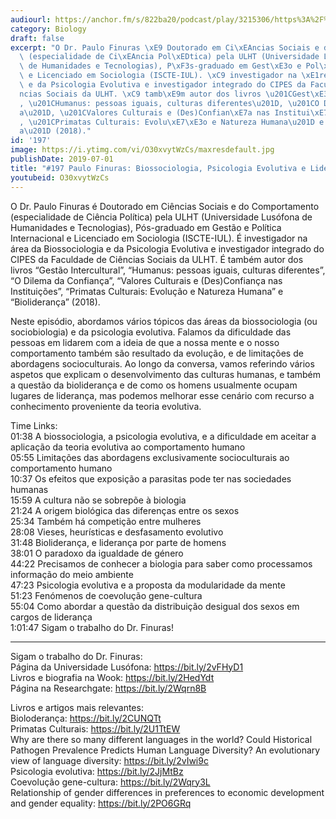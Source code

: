 ```yaml
---
audiourl: https://anchor.fm/s/822ba20/podcast/play/3215306/https%3A%2F%2Fd3ctxlq1ktw2nl.cloudfront.net%2Fproduction%2F2019-4-12%2F14623052-44100-2-dfcf8d5429eb.m4a
category: Biology
draft: false
excerpt: "O Dr. Paulo Finuras \xE9 Doutorado em Ci\xEAncias Sociais e do Comportamento\
  \ (especialidade de Ci\xEAncia Pol\xEDtica) pela ULHT (Universidade Lus\xF3fona\
  \ de Humanidades e Tecnologias), P\xF3s-graduado em Gest\xE3o e Pol\xEDtica Internacional\
  \ e Licenciado em Sociologia (ISCTE-IUL). \xC9 investigador na \xE1rea da Biossociologia\
  \ e da Psicologia Evolutiva e investigador integrado do CIPES da Faculdade de Ci\xEA\
  ncias Sociais da ULHT. \xC9 tamb\xE9m autor dos livros \u201CGest\xE3o Intercultural\u201D\
  , \u201CHumanus: pessoas iguais, culturas diferentes\u201D, \u201CO Dilema da Confian\xE7\
  a\u201D, \u201CValores Culturais e (Des)Confian\xE7a nas Institui\xE7\xF5es\u201D\
  , \u201CPrimatas Culturais: Evolu\xE7\xE3o e Natureza Humana\u201D e \u201CBiolideran\xE7\
  a\u201D (2018)."
id: '197'
image: https://i.ytimg.com/vi/O30xvytWzCs/maxresdefault.jpg
publishDate: 2019-07-01
title: "#197 Paulo Finuras: Biossociologia, Psicologia Evolutiva e Lideran\xE7a"
youtubeid: O30xvytWzCs
---
```

<div class="timelinks">

O Dr. Paulo Finuras é Doutorado em Ciências Sociais e do Comportamento (especialidade de Ciência Política) pela ULHT (Universidade Lusófona de Humanidades e Tecnologias), Pós-graduado em Gestão e Política Internacional e Licenciado em Sociologia (ISCTE-IUL). É investigador na área da Biossociologia e da Psicologia Evolutiva e investigador integrado do CIPES da Faculdade de Ciências Sociais da ULHT. É também autor dos livros “Gestão Intercultural”, “Humanus: pessoas iguais, culturas diferentes”, “O Dilema da Confiança”, “Valores Culturais e (Des)Confiança nas Instituições”, “Primatas Culturais: Evolução e Natureza Humana” e “Bioliderança” (2018).

Neste episódio, abordamos vários tópicos das áreas da biossociologia (ou sociobiologia) e da psicologia evolutiva. Falamos da dificuldade das pessoas em lidarem com a ideia de que a nossa mente e o nosso comportamento também são resultado da evolução, e de limitações de abordagens socioculturais. Ao longo da conversa, vamos referindo vários aspetos que explicam o desenvolvimento das culturas humanas, e também a questão da bioliderança e de como os homens usualmente ocupam lugares de liderança, mas podemos melhorar esse cenário com recurso a conhecimento proveniente da teoria evolutiva.

Time Links:  
<time>01:38</time> A biossociologia, a psicologia evolutiva, e a dificuldade em aceitar a aplicação da teoria evolutiva ao comportamento humano  
<time>05:55</time> Limitações das abordagens exclusivamente socioculturais ao comportamento humano                                                 
<time>10:37</time> Os efeitos que exposição a parasitas pode ter nas sociedades humanas                                               
<time>15:59</time> A cultura não se sobrepõe à biologia                                                  
<time>21:24</time> A origem biológica das diferenças entre os sexos                                               
<time>25:34</time> Também há competição entre mulheres                                                
<time>28:08</time> Vieses, heurísticas e desfasamento evolutivo  
<time>31:48</time> Bioliderança, e liderança por parte de homens  
<time>38:01</time> O paradoxo da igualdade de género  
<time>44:22</time> Precisamos de conhecer a biologia para saber como processamos informação do meio ambiente  
<time>47:23</time> Psicologia evolutiva e a proposta da modularidade da mente  
<time>51:23</time> Fenómenos de coevolução gene-cultura  
<time>55:04</time> Como abordar a questão da distribuição desigual dos sexos em cargos de liderança  
<time>1:01:47</time> Sigam o trabalho do Dr. Finuras!

---

Sigam o trabalho do Dr. Finuras:  
Página da Universidade Lusófona: https://bit.ly/2vFHyD1  
Livros e biografia na Wook: https://bit.ly/2HedYdt  
Página na Researchgate: https://bit.ly/2Wqrn8B

Livros e artigos mais relevantes:  
Bioloderança: https://bit.ly/2CUNQTt  
Primatas Culturais: https://bit.ly/2U1TtEW  
Why are there so many different languages in the world? Could Historical Pathogen Prevalence Predicts Human Language Diversity? An evolutionary view of language diversity: https://bit.ly/2vIwi9c  
Psicologia evolutiva: https://bit.ly/2JjMtBz  
Coevolução gene-cultura: https://bit.ly/2Wqry3L  
Relationship of gender differences in preferences to economic development and gender equality: https://bit.ly/2PO6GRq
</div>

